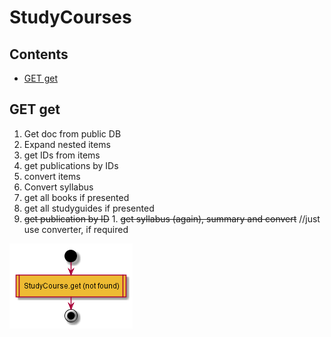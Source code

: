 # StudyCourses

## Contents

* [GET get](#get-get)


## GET get


1. Get doc from public DB
2. Expand nested items
  1. get IDs from items
  1. get publications by IDs
  1. convert items
3. Convert syllabus
  1. get all books if presented
  1. get all studyguides if presented
  1. ~~get publication by ID~~
    1. ~~get syllabus (again), summary and convert~~ //just use converter, if required


![schema](../diagrams/StudyCourses.GET.get.png)  


